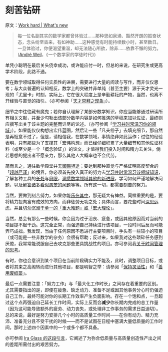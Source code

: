 # 刻苦钻研

原文：[Work hard | What's new](https://terrytao.wordpress.com/career-advice/work-hard/)

> 每一位名副其实的数学家都曾体验过……那种思如泉涌、豁然开朗的振奋状态，念头纷至沓来，有如神助……这种感觉有时能持续数小时，甚至数日。一旦体验过，你便渴望重温，却无法随心所欲，除非……依靠不懈的努力。 ([André Weil](http://en.wikipedia.org/wiki/André_Weil)，《一个数学家的学徒时代》)

单凭小聪明在最后关头侥幸成功，或许能应付一时，但总的来说，在研究生或更高学术阶段，此路不通。

要在数学领域取得任何实质性的进展，需要进行大量的阅读与写作，而非仅仅思考；与大众普遍的认知相反，数学上的突破并非单纯（甚至主要）源于天才灵光一现的「尤里卡」时刻，实际上，它在很大程度上是辛勤耕耘的产物，当然，也离不开经验与直觉的指引。（亦可参阅「[天才崇拜之现象](https://www.discovermagazine.com/mind/the-cult-of-genius)」）。

细节之中往往藏有魔鬼；若你自认理解了某部分数学知识，你应当能够通过研读所有相关文献，并至少勾勒出该部分数学内容是如何推演的草稿来加以佐证，最终则应撰写出关于该主题的完整而详尽的论述。（亦可参阅「[学习并时常温习你的领域](https://terrytao.wordpress.com/career-advice/learn-and-relearn-your-field/)」）。如果能仅仅构想出宏伟蓝图，然后让一些「凡夫俗子」去填充细节，那自然是再惬意不过了，但是，请相信我，在数学领域，事情绝非如此运作；过往的经验表明，只有那些为了支撑其「宏伟构想」而已经仔细积累了大量细节和其他佐证材料（或至少是一个「概念验证」）的论文，才值得我们投入时间和精力去关注。倘若思想的提出者不愿亲力，那么其他人大概率也不会代劳。

简而言之，通往数学殿堂并无[御赐坦途](http://en.wikipedia.org/wiki/Royal_Road)；要达到那种直觉与严格证明高度契合的「[超越严谨](https://terrytao.wordpress.com/career-advice/theres-more-to-mathematics-than-rigour-and-proofs/)」的境界，你必须首先投入真正的努力去[学习并时常温习该领域知识](https://terrytao.wordpress.com/career-advice/learn-and-relearn-your-field/)，了解各种工具的[长处](https://terrytao.wordpress.com/career-advice/learn-the-power-of-other-mathematicians-tools/)与[局限](https://terrytao.wordpress.com/career-advice/learn-the-limitations-of-your-tools/)，[洞悉数学领域其他的新进展](https://terrytao.wordpress.com/career-advice/attend-talks-and-conferences-even-those-not-directly-related-to-your-work/)，学习如何严谨地解决问题，以及[解答诸多看似愚笨的问题](https://terrytao.wordpress.com/career-advice/ask-yourself-dumb-questions-and-answer-them/)等等。所有这一切，都需要刻苦的努力。

当然，要做到刻苦努力，如果你能[乐在其中](https://terrytao.wordpress.com/career-advice/enjoy-your-work/)，那无疑大有裨益。同样重要的是，要将精力投向富有成效的方向，而非徒劳无功之处；具体而言，要花些时间[深思远虑](https://terrytao.wordpress.com/career-advice/think-ahead/)，并且[切勿沉溺于单一的「重大难题」或「宏大理论」](https://terrytao.wordpress.com/career-advice/dont-prematurely-obsess-on-a-single-big-problem-or-big-theory/)。

当然，总会有那么一些时候，你会因为过于沮丧、疲惫，或因其他原因而对当前的项目提不起干劲。这完全正常，而强迫自己持续进行该项目，一段时间后反而可能弄巧成拙。我发现，当由于任何原因不愿进行主要项目时，手头有一些较小的项目（或可能是一些非数学的杂务）会很有帮助；反过来，如果我对这些琐碎任务感到厌倦，我常常能说服自己去攻克那些更具挑战性的项目。亦可参阅我[关于时间管理的思考](https://terrytao.wordpress.com/2008/08/07/on-time-management/)。

有时，你也会意识到某个项目在当前阶段确实力不能及，此时，调整项目目标，或者将其束之高阁转而进行其他项目，都是明智之举：请参阅「[保持灵活性](https://terrytao.wordpress.com/career-advice/be-flexible/)」和「[善用废纸篓](https://terrytao.wordpress.com/career-advice/use-the-wastebasket/)」。

最后一点需要注意：「努力工作」与「最大化工作时长」之间存在着重要的区别。尤其需要指出的是，即便在疲惫、缺乏动力、准备不足或因其他事务分心时仍强迫自己工作，最终可能对你的长期工作效率产生负面影响。存在一个饱和点，一旦超过这个点再强迫自己延长工作时间，实际上反而会**减少**你长期内完成的总工作量（因为这可能导致额外的疲劳、动力丧失，或处理非工作事务的需求日益迫切）。总的来说，最好是努力安排几个小时的高质量工作时间——在你有动力、精力充沛、准备充分且不受干扰的时候——而不是试图在日程中塞满大量低质量的工作时间，那时上述四个因素中的一个或多个都不具备。

亦可参阅 [Ira Glass 的这段引言](https://terrytao.wordpress.com/wp-content/uploads/2013/12/kmba-ira-glass-quote1.jpeg)，它阐述了为弥合低质量与高质量创造性产出之间的差距所需付出的艰苦努力。